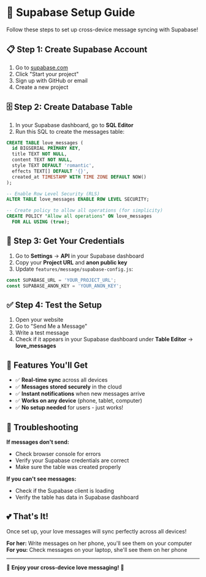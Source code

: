# 🚀 Supabase Setup Guide

Follow these steps to set up cross-device message syncing with Supabase!

## 📋 Step 1: Create Supabase Account

1. Go to [supabase.com](https://supabase.com)
2. Click "Start your project" 
3. Sign up with GitHub or email
4. Create a new project

## 🗄️ Step 2: Create Database Table

1. In your Supabase dashboard, go to **SQL Editor**
2. Run this SQL to create the messages table:

```sql
CREATE TABLE love_messages (
  id BIGSERIAL PRIMARY KEY,
  title TEXT NOT NULL,
  content TEXT NOT NULL,
  style TEXT DEFAULT 'romantic',
  effects TEXT[] DEFAULT '{}',
  created_at TIMESTAMP WITH TIME ZONE DEFAULT NOW()
);

-- Enable Row Level Security (RLS)
ALTER TABLE love_messages ENABLE ROW LEVEL SECURITY;

-- Create policy to allow all operations (for simplicity)
CREATE POLICY "Allow all operations" ON love_messages
  FOR ALL USING (true);
```

## 🔑 Step 3: Get Your Credentials

1. Go to **Settings** → **API** in your Supabase dashboard
2. Copy your **Project URL** and **anon public key**
3. Update `features/message/supabase-config.js`:

```javascript
const SUPABASE_URL = 'YOUR_PROJECT_URL';
const SUPABASE_ANON_KEY = 'YOUR_ANON_KEY';
```

## ✅ Step 4: Test the Setup

1. Open your website
2. Go to "Send Me a Message"
3. Write a test message
4. Check if it appears in your Supabase dashboard under **Table Editor** → **love_messages**

## 🌟 Features You'll Get

- ✅ **Real-time sync** across all devices
- ✅ **Messages stored securely** in the cloud
- ✅ **Instant notifications** when new messages arrive
- ✅ **Works on any device** (phone, tablet, computer)
- ✅ **No setup needed** for users - just works!

## 🔧 Troubleshooting

**If messages don't send:**
- Check browser console for errors
- Verify your Supabase credentials are correct
- Make sure the table was created properly

**If you can't see messages:**
- Check if the Supabase client is loading
- Verify the table has data in Supabase dashboard

## 💕 That's It!

Once set up, your love messages will sync perfectly across all devices! 

**For her:** Write messages on her phone, you'll see them on your computer
**For you:** Check messages on your laptop, she'll see them on her phone

---

🎉 **Enjoy your cross-device love messaging!** 💌 